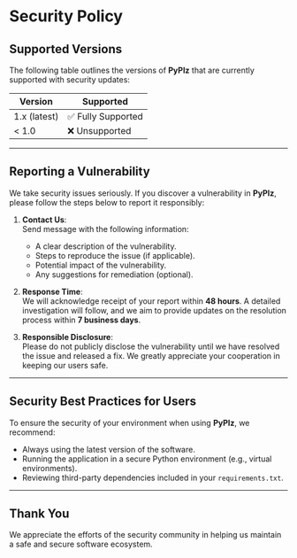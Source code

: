 # Security Policy

## Supported Versions

The following table outlines the versions of **PyPIz** that are currently supported with security updates:

| Version         | Supported          |
|-----------------|--------------------|
| 1.x (latest)    | ✅ Fully Supported |
| < 1.0           | ❌ Unsupported     |

---

## Reporting a Vulnerability

We take security issues seriously. If you discover a vulnerability in **PyPIz**, please follow the steps below to report it responsibly:

1. **Contact Us**:  
   Send message with the following information:
   - A clear description of the vulnerability.
   - Steps to reproduce the issue (if applicable).
   - Potential impact of the vulnerability.
   - Any suggestions for remediation (optional).

2. **Response Time**:  
   We will acknowledge receipt of your report within **48 hours**. A detailed investigation will follow, and we aim to provide updates on the resolution process within **7 business days**.

3. **Responsible Disclosure**:  
   Please do not publicly disclose the vulnerability until we have resolved the issue and released a fix. We greatly appreciate your cooperation in keeping our users safe.

---

## Security Best Practices for Users

To ensure the security of your environment when using **PyPIz**, we recommend:
- Always using the latest version of the software.
- Running the application in a secure Python environment (e.g., virtual environments).
- Reviewing third-party dependencies included in your `requirements.txt`.

---

## Thank You

We appreciate the efforts of the security community in helping us maintain a safe and secure software ecosystem.

